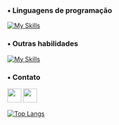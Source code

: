 

### • Linguagens de programação

[![My Skills](https://skillicons.dev/icons?i=js,java,python,c,html,css)](https://skillicons.dev)


### • Outras habilidades

[![My Skills](https://skillicons.dev/icons?i=ps,ai,ae,pr)](https://skillicons.dev)

### • Contato

<a href="https://www.github.com/luctmc" target="_blank" rel="noreferrer"><img src="https://raw.githubusercontent.com/danielcranney/readme-generator/main/public/icons/socials/github.svg" width="32" height="32" /></a> <a href="https://discord.com/users/907748045393920010" target="_blank" rel="noreferrer"><img src="https://raw.githubusercontent.com/danielcranney/readme-generator/main/public/icons/socials/discord.svg" width="32" height="32"/></a> 

[![Top Langs](https://github-readme-stats.vercel.app/api/top-langs/?username=luctmc&layout=compact&theme=dracula)](https://github.com/anuraghazra/github-readme-stats)
